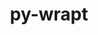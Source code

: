 ---
title: "py-wrapt"
layout: cache
categories: [package, v0.19]
meta: {"versions": ["1.14.1"], "compilers": ["gcc@=7.3.1"], "oss": ["amzn2"], "platforms": ["linux"], "targets": ["aarch64", "neoverse_n1", "x86_64_v3"], "stacks": ["aws-isc", "aws-isc-aarch64", "ml-cpu", "ml-cuda", "ml-rocm"], "num_specs": 4, "num_specs_by_stack": {"aws-isc-aarch64": 2, "ml-cuda": 1, "ml-cpu": 1, "ml-rocm": 1, "aws-isc": 1}}
spec_details: [{"hash": "55h6o4khrncmfx4v6upuf6siegrv6ic2", "compiler": "gcc@=7.3.1", "versions": ["1.14.1"], "os": "amzn2", "platform": "linux", "target": "aarch64", "variants": ["build_system=python_pip"], "stacks": ["aws-isc-aarch64"], "size": "-", "tarball": "https://binaries.spack.io/releases/v0.19/build_cache/linux-amzn2-aarch64/gcc-7.3.1/py-wrapt-1.14.1/linux-amzn2-aarch64-gcc-7.3.1-py-wrapt-1.14.1-55h6o4khrncmfx4v6upuf6siegrv6ic2.spack"}, {"hash": "jhawmvv4k4pbzhvwpjkiv6o357v25wki", "compiler": "gcc@=7.3.1", "versions": ["1.14.1"], "os": "amzn2", "platform": "linux", "target": "neoverse_n1", "variants": ["build_system=python_pip"], "stacks": ["aws-isc-aarch64"], "size": "-", "tarball": "https://binaries.spack.io/releases/v0.19/build_cache/linux-amzn2-neoverse_n1/gcc-7.3.1/py-wrapt-1.14.1/linux-amzn2-neoverse_n1-gcc-7.3.1-py-wrapt-1.14.1-jhawmvv4k4pbzhvwpjkiv6o357v25wki.spack"}, {"hash": "moq2udk4gn2ywghtbdhv34u3nk7zktea", "compiler": "gcc@=7.3.1", "versions": ["1.14.1"], "os": "amzn2", "platform": "linux", "target": "x86_64_v3", "variants": ["build_system=python_pip"], "stacks": ["ml-cuda", "ml-cpu", "ml-rocm"], "size": "-", "tarball": "https://binaries.spack.io/releases/v0.19/build_cache/linux-amzn2-x86_64_v3/gcc-7.3.1/py-wrapt-1.14.1/linux-amzn2-x86_64_v3-gcc-7.3.1-py-wrapt-1.14.1-moq2udk4gn2ywghtbdhv34u3nk7zktea.spack"}, {"hash": "t35hdhz64g537syh3d3rmwi2tgcb2oqf", "compiler": "gcc@=7.3.1", "versions": ["1.14.1"], "os": "amzn2", "platform": "linux", "target": "x86_64_v3", "variants": ["build_system=python_pip"], "stacks": ["aws-isc"], "size": "-", "tarball": "https://binaries.spack.io/releases/v0.19/build_cache/linux-amzn2-x86_64_v3/gcc-7.3.1/py-wrapt-1.14.1/linux-amzn2-x86_64_v3-gcc-7.3.1-py-wrapt-1.14.1-t35hdhz64g537syh3d3rmwi2tgcb2oqf.spack"}]
---